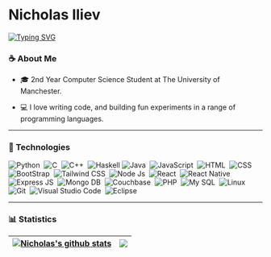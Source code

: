 <div id="header" >
  
# Nicholas Iliev

 <a href="https://git.io/typing-svg"><img src="https://readme-typing-svg.demolab.com?font=Fira+Code&weight=600&pause=1000&width=435&lines=Full+Stack+Developer;3%2B+Years+of+Coding+Experience;Always+Learning+New+Things" alt="Typing SVG" /></a>


### ☕ About Me

- 🎓 2nd Year Computer Science Student at The University of Manchester.

- 💻 I love writing code, and building fun experiments in a range of programming languages.
  
---

### 🧰 Technologies


![Python](https://img.shields.io/badge/Python-3776AB?style=for-the-badge&logo=python&logoColor=white)&nbsp;
![C](https://img.shields.io/badge/C-00599C?style=for-the-badge&logo=c&logoColor=white)&nbsp;
![C++](https://img.shields.io/badge/C%2B%2B-00599C?style=for-the-badge&logo=c%2B%2B&logoColor=white)&nbsp;
![Haskell](https://img.shields.io/badge/Haskell-5D4F85?style=for-the-badge&logo=haskell&logoColor=white)
![Java](https://img.shields.io/badge/Java-ED8B00?style=for-the-badge&logo=openjdk&logoColor=white)&nbsp;
![JavaScript](https://img.shields.io/badge/JavaScript-323330?style=for-the-badge&logo=javascript&logoColor=F7DF1E)&nbsp;
![HTML](https://img.shields.io/badge/HTML5-E34F26?style=for-the-badge&logo=html5&logoColor=white)&nbsp;
![CSS](https://img.shields.io/badge/CSS3-1572B6?style=for-the-badge&logo=css3&logoColor=white)&nbsp;
![BootStrap](https://img.shields.io/badge/Bootstrap-563D7C?style=for-the-badge&logo=bootstrap&logoColor=white)&nbsp;
![Tailwind CSS](https://img.shields.io/badge/Tailwind_CSS-38B2AC?style=for-the-badge&logo=tailwind-css&logoColor=white)&nbsp;
![Node Js](https://img.shields.io/badge/Node.js-43853D?style=for-the-badge&logo=node.js&logoColor=white)&nbsp;
![React](https://img.shields.io/badge/React-20232A?style=for-the-badge&logo=react&logoColor=61DAFB)&nbsp;
![React Native](https://img.shields.io/badge/React_Native-20232A?style=for-the-badge&logo=react&logoColor=61DAFB)&nbsp;
![Express JS](https://img.shields.io/badge/Express.js-404D59?style=for-the-badge)&nbsp;
![Mongo DB](https://img.shields.io/badge/MongoDB-4EA94B?style=for-the-badge&logo=mongodb&logoColor=white)&nbsp;
![Couchbase](https://img.shields.io/badge/Couchbase-EA2328?style=for-the-badge&logo=couchbase&logoColor=white)&nbsp;
![PHP](https://img.shields.io/badge/PHP-777BB4?style=for-the-badge&logo=php&logoColor=white)&nbsp;
![My SQL](https://img.shields.io/badge/MySQL-00000F?style=for-the-badge&logo=mysql&logoColor=white)&nbsp;
![Linux](https://img.shields.io/badge/Linux-FCC624?style=for-the-badge&logo=linux&logoColor=black)&nbsp;
![Git](https://img.shields.io/badge/GIT-E44C30?style=for-the-badge&logo=git&logoColor=white)&nbsp;
![Visual Studio Code](https://img.shields.io/badge/Visual_Studio_Code-0078D4?style=for-the-badge&logo=visual%20studio%20code&logoColor=white)&nbsp;
![Eclipse](https://img.shields.io/badge/Eclipse-2C2255?style=for-the-badge&logo=eclipse&logoColor=white)&nbsp;




---


### 📊 Statistics
  
| <a href="https://github.com/NicholasIliev"><img align="center" src="https://github-readme-stats.vercel.app/api?username=NicholasIliev&show_icons=true&include_all_commits=true&theme=transparent&hide_border=true" alt="Nicholas's github stats" /></a> | <a href="https://github.com/NicholasIliev"><img align="center" src="https://github-readme-stats.vercel.app/api/top-langs/?username=NicholasIliev&layout=compact&theme=transparent&hide_border=true" /></a> |
| ------------- | ------------- |
<!--
### 🎯 Top Repositories
  
<a href="https://github.com/NicholasIliev/AntiSpoofingDetector">
  <img align="center" src="https://github-readme-stats.vercel.app/api/pin/?username=NicholasIliev&repo=AntiSpoofingDetector&theme=transparent" />
</a>
<a href="https://github.com/NicholasIliev/portfolio">
  <img align="center" src="https://github-readme-stats.vercel.app/api/pin/?username=NicholasIliev&repo=portfolio&theme=transparent" />
</a>

  
<!-- <img src="https://camo.githubusercontent.com/c1dcb74cc1c1835b1d716f5051499a2814c683c806b15f04b0eba492863703e9/68747470733a2f2f63646e2e6472696262626c652e636f6d2f75736572732f3733303730332f73637265656e73686f74732f363538313234332f6176656e746f2e676966" width="40%" align="right" />  This is an optional image that I may use later-->
